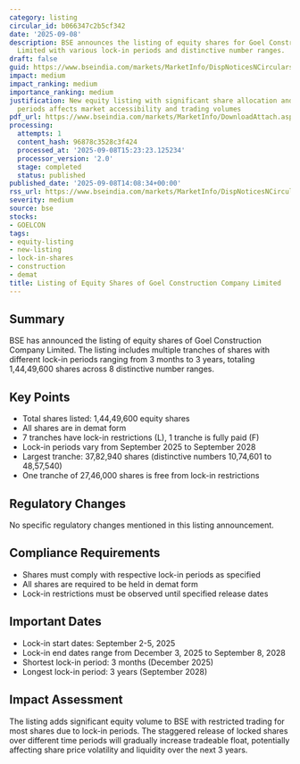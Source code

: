 ```yaml
---
category: listing
circular_id: b066347c2b5cf342
date: '2025-09-08'
description: BSE announces the listing of equity shares for Goel Construction Company
  Limited with various lock-in periods and distinctive number ranges.
draft: false
guid: https://www.bseindia.com/markets/MarketInfo/DispNoticesNCirculars.aspx?Noticeid={1E27E228-27D6-4D9B-ADFC-C43EC14A0956}&noticeno=20250908-28&dt=09/08/2025&icount=28&totcount=37&flag=0
impact: medium
impact_ranking: medium
importance_ranking: medium
justification: New equity listing with significant share allocation and varying lock-in
  periods affects market accessibility and trading volumes
pdf_url: https://www.bseindia.com/markets/MarketInfo/DownloadAttach.aspx?id=20250908-28&attachedId=b5a3676e-5591-465c-b4a8-2c5798ff50df
processing:
  attempts: 1
  content_hash: 96878c3528c3f424
  processed_at: '2025-09-08T15:23:23.125234'
  processor_version: '2.0'
  stage: completed
  status: published
published_date: '2025-09-08T14:08:34+00:00'
rss_url: https://www.bseindia.com/markets/MarketInfo/DispNoticesNCirculars.aspx?Noticeid={1E27E228-27D6-4D9B-ADFC-C43EC14A0956}&noticeno=20250908-28&dt=09/08/2025&icount=28&totcount=37&flag=0
severity: medium
source: bse
stocks:
- GOELCON
tags:
- equity-listing
- new-listing
- lock-in-shares
- construction
- demat
title: Listing of Equity Shares of Goel Construction Company Limited
---
```


## Summary

BSE has announced the listing of equity shares of Goel Construction Company Limited. The listing includes multiple tranches of shares with different lock-in periods ranging from 3 months to 3 years, totaling 1,44,49,600 shares across 8 distinctive number ranges.

## Key Points

- Total shares listed: 1,44,49,600 equity shares
- All shares are in demat form
- 7 tranches have lock-in restrictions (L), 1 tranche is fully paid (F)
- Lock-in periods vary from September 2025 to September 2028
- Largest tranche: 37,82,940 shares (distinctive numbers 10,74,601 to 48,57,540)
- One tranche of 27,46,000 shares is free from lock-in restrictions

## Regulatory Changes

No specific regulatory changes mentioned in this listing announcement.

## Compliance Requirements

- Shares must comply with respective lock-in periods as specified
- All shares are required to be held in demat form
- Lock-in restrictions must be observed until specified release dates

## Important Dates

- Lock-in start dates: September 2-5, 2025
- Lock-in end dates range from December 3, 2025 to September 8, 2028
- Shortest lock-in period: 3 months (December 2025)
- Longest lock-in period: 3 years (September 2028)

## Impact Assessment

The listing adds significant equity volume to BSE with restricted trading for most shares due to lock-in periods. The staggered release of locked shares over different time periods will gradually increase tradeable float, potentially affecting share price volatility and liquidity over the next 3 years.